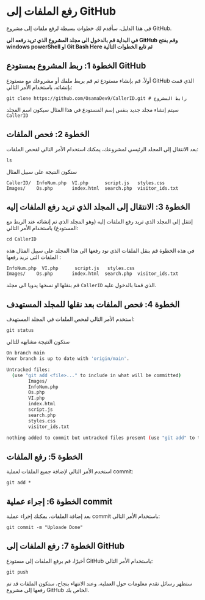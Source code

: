 # رفع الملفات إلى GitHub
في هذا الدليل، سأقدم لك خطوات بسيطة لرفع ملفات إلى مشروع GitHub.

**في البداية قم بالدخول الى مجلد المشروع الذي تريد رفعه الى GitHub وقم بفتح windows powerShell او Git Bash Here ثم تابع الخطوات التالية**
## الخطوة 1: ربط المشروع بمستودع GitHub

أولاً، قم بإنشاء مستودع ثم قم بربط ملفك أو مشروعك مع مستودع GitHub الذي قمت بإنشائه. باستخدام الأمر التالي:

```shell
git clone https://github.com/OsamaDev9/CallerID.git # رابط المشروع
```
سيتم إنشاء مجلد جديد بنفس إسم المستودع في هذا المثال سيكون اسم المجلد ```CallerID```

## الخطوة 2: فحص الملفات
بعد الانتقال إلى المجلد الرئيسي لمشروعك، يمكنك استخدام الأمر التالي لفحص الملفات:

```shell
ls
```
ستكون النتيجة على سبيل المثال
```shell
CallerID/  InfoNum.php  VI.php      script.js   styles.css
Images/    Os.php       index.html  search.php  visitor_ids.txt
```

## الخطوة 3: الانتقال إلى المجلد الذي تريد رفع الملفات إليه
إنتقل إلى المجلد الذي تريد رفع الملفات إليه (وهو المجلد الذي تم إنشائه عند الربط مع المستودع) باستخدام الأمر التالي:

```shell
cd CallerID
```
في هذه الخطوة قم بنقل الملفات الذي تود رفعها الى هذا المجلد على سبيل المثال هذه الملفات التي نريد رفعها :
```
InfoNum.php  VI.php      script.js   styles.css
Images/    Os.php       index.html  search.php  visitor_ids.txt
```
قم بنقلها او نسخها يدويا الى مجلد ``` CallerID ``` الذي قمنا بالدخول عليه.


## الخطوة 4: فحص الملفات بعد نقلها للمجلد المستهدف

استخدم الأمر التالي لفحص الملفات في المجلد المستهدف:

```shell
git status
```
ستكون النتيجة مشابهه للتالي
```bash
On branch main
Your branch is up to date with 'origin/main'.

Untracked files:
  (use "git add <file>..." to include in what will be committed)
        Images/
        InfoNum.php
        Os.php
        VI.php
        index.html
        script.js
        search.php
        styles.css
        visitor_ids.txt

nothing added to commit but untracked files present (use "git add" to track)
```

## الخطوة 5: رفع الملفات

استخدم الأمر التالي لإضافة جميع الملفات لعملية commit:
```shell
git add *
```
## الخطوة 6: إجراء عملية commit

بعد إضافة الملفات، يمكنك إجراء عملية commit باستخدام الأمر التالي:

```shell
git commit -m "Uploade Done"
```
## الخطوة 7: رفع الملفات إلى GitHub

أخيرًا، قم برفع الملفات إلى مستودع GitHub باستخدام الأمر التالي:

```shell
git push
```

ستظهر رسائل تقدم معلومات حول العملية، وعند الانتهاء بنجاح، ستكون الملفات قد تم رفعها إلى مشروع GitHub الخاص بك.

